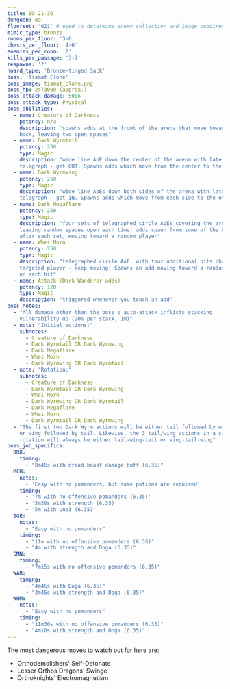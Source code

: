 ```yaml
---
title: EO 21-30
dungeon: eo
floorset: '021' # used to determine enemy collection and image subdirectory
mimic_type: bronze
rooms_per_floor: '3-6'
chests_per_floor: '4-6'
enemies_per_room: '?'
kills_per_passage: '3-7'
respawns: '?'
hoard_type: 'Bronze-tinged Sack'
boss: 'Tiamat Clone'
boss_image: tiamat_clone.png
boss_hp: 2473000 (approx.)
boss_attack_damage: 5006
boss_attack_type: Physical
boss_abilities:
  - name: Creature of Darkness
    potency: n/a
    description: "spawns adds at the front of the arena that move toward the
    back, leaving two open spaces"
  - name: Dark Wyrmtail
    potency: 250
    type: Magic
    description: "wide line AoE down the center of the arena with late
    telegraph - get OUT. Spawns adds which move from the center to the sides"
  - name: Dark Wyrmwing
    potency: 250
    type: Magic
    description: "wide line AoEs down both sides of the arena with late
    telegraph - get IN. Spawns adds which move from each side to the other"
  - name: Dark Megaflare
    potency: 250
    type: Magic
    description: "four sets of telegraphed circle AoEs covering the arena,
    leaving random spaces open each time; adds spawn from some of the AoEs
    after each set, moving toward a random player"
  - name: Whei Morn
    potency: 250
    type: Magic
    description: "telegraphed circle AoE, with four additional hits chasing the
    targeted player - keep moving! Spawns an add moving toward a random player
    on each hit"
  - name: Attack (Dark Wanderer adds)
    potency: 120
    type: Magic
    description: "triggered whenever you touch an add"
boss_notes:
  - "All damage other than the boss's auto-attack inflicts stacking
    vulnerability up (20% per stack, 1m)"
  - note: "Initial actions:"
    subnotes:
      - Creature of Darkness
      - Dark Wyrmtail OR Dark Wyrmwing
      - Dark Megaflare
      - Whei Morn
      - Dark Wyrmwing OR Dark Wyrmtail
  - note: "Rotation:"
    subnotes:
      - Creature of Darkness
      - Dark Wyrmtail OR Dark Wyrmwing
      - Whei Morn
      - Dark Wyrmwing OR Dark Wyrmtail
      - Dark Megaflare
      - Whei Morn
      - Dark Wyrmtail OR Dark Wyrmwing
  - "The first two Dark Wyrm actions will be either tail followed by wing
    or wing followed by tail. Likewise, the 3 tail/wing actions in a single
    rotation will always be either tail-wing-tail or wing-tail-wing"
boss_job_specifics:
  DRK:
    timing:
      - "8m45s with dread beast damage buff (6.35)"
  MCH:
    notes:
      - 'Easy with no pomanders, but some potions are required'
    timing:
      - '7m with no offensive pomanders (6.35)'
      - '5m30s with strength (6.35)'
      - '5m with Unei (6.35)'
  SGE:
    notes:
      - "Easy with no pomanders"
    timing:
      - "11m with no offensive pomanders (6.35)"
      - "4m with strength and Doga (6.35)"
  SMN:
    timing:
      - "7m15s with no offensive pomanders (6.35)"
  WAR:
    timing:
      - "4m45s with Doga (6.35)"
      - "3m45s with strength and Doga (6.35)"
  WHM:
    notes:
      - "Easy with no pomanders"
    timing:
      - "11m30s with no offensive pomanders (6.35)"
      - "4m10s with strength and Doga (6.35)"
---
```


The most dangerous moves to watch out for here are:

* Orthodemolishers' Self-Detonate
* Lesser Orthos Dragons' Swinge
* Orthoknights' Electromagnetism
